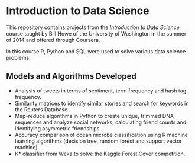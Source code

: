 # Introduction to Data Science

This repository contains projects from the <i>Introduction to Data Science</i> course taught by Bill Howe of the University of Washington in the summer of 2014 and offered through Coursera.

In this course R, Python and SQL were used to solve various data science problems.

## Models and Algorithms Developed
* Analysis of tweets in terms of sentiment, term frequency and hash tag frequency.
* Similarity matrices to identify similar stories and search for keywords in the Reuters Database.
* Map-reduce algorithms in Python to create unique, trimmed DNA sequences and analyze social networks, calculating friend counts and identifying asymmetric friendships.
* Accuracy comparison of ocean microbe classification using R machine learning algorithms (decision tree, random forest and support vector machine).
* K* classifier from Weka to solve the Kaggle Forest Cover competition.
